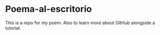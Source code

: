 # Poema-al-escritorio
This is a repo for my poem. Also to learn more about GitHub alongside a tutorial. 
